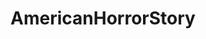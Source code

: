 ---
title: AmericanHorrorStory
crosslinks:
- autotldr
- rupaulsdragrace
- AHS
- livven
- pics
- The_Donald
- RPDRDRAMA
- popping
- casualiama
- Feud
- OutOfTheLoop
- SLBMLQ
- Trumpgret
- mildlyinteresting
- AnimalCrossing
- ScreamQueensTV
- arrow
- faceoff
- Michigan
- PrettyLittleLiars
---